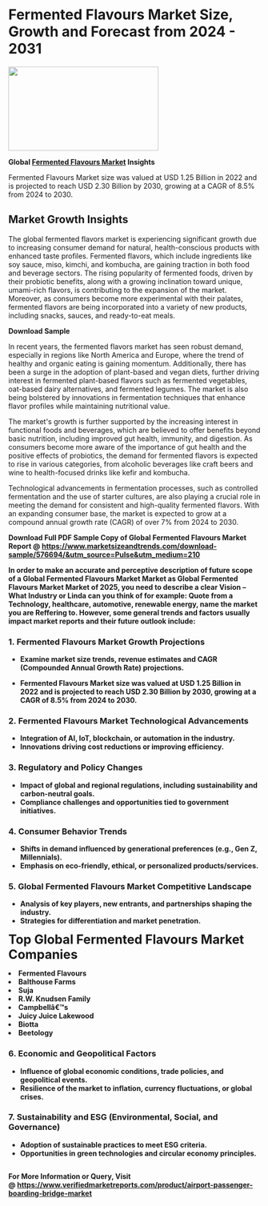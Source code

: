 <H1>Fermented Flavours Market Size, Growth and Forecast from 2024 - 2031</H1><img class="aligncenter size-medium wp-image-584254" src="https://thirdeyenews.in/wp-content/uploads/2024/09/Global-Market-Research-300x168.jpeg" alt="" width="300" height="168" /><p><strong>Global&nbsp;<a href="https://www.marketsizeandtrends.com/download-sample/576694/&amp;utm_source=Pulse&amp;utm_medium=210">Fermented Flavours Market</a> Insights</strong></p><p>Fermented Flavours Market size was valued at USD 1.25 Billion in 2022 and is projected to reach USD 2.30 Billion by 2030, growing at a CAGR of 8.5% from 2024 to 2030.</p><p><h2>Market Growth Insights</h2> <p>The global fermented flavors market is experiencing significant growth due to increasing consumer demand for natural, health-conscious products with enhanced taste profiles. Fermented flavors, which include ingredients like soy sauce, miso, kimchi, and kombucha, are gaining traction in both food and beverage sectors. The rising popularity of fermented foods, driven by their probiotic benefits, along with a growing inclination toward unique, umami-rich flavors, is contributing to the expansion of the market. Moreover, as consumers become more experimental with their palates, fermented flavors are being incorporated into a variety of new products, including snacks, sauces, and ready-to-eat meals.</p> <p><strong>Download Sample</strong></p> <p>In recent years, the fermented flavors market has seen robust demand, especially in regions like North America and Europe, where the trend of healthy and organic eating is gaining momentum. Additionally, there has been a surge in the adoption of plant-based and vegan diets, further driving interest in fermented plant-based flavors such as fermented vegetables, oat-based dairy alternatives, and fermented legumes. The market is also being bolstered by innovations in fermentation techniques that enhance flavor profiles while maintaining nutritional value.</p> <p>The market's growth is further supported by the increasing interest in functional foods and beverages, which are believed to offer benefits beyond basic nutrition, including improved gut health, immunity, and digestion. As consumers become more aware of the importance of gut health and the positive effects of probiotics, the demand for fermented flavors is expected to rise in various categories, from alcoholic beverages like craft beers and wine to health-focused drinks like kefir and kombucha.</p> <p>Technological advancements in fermentation processes, such as controlled fermentation and the use of starter cultures, are also playing a crucial role in meeting the demand for consistent and high-quality fermented flavors. With an expanding consumer base, the market is expected to grow at a compound annual growth rate (CAGR) of over 7% from 2024 to 2030.</p> <p><strong></p><p><span class=""><strong>Download Full PDF Sample Copy of Global Fermented Flavours Market Report</strong> @ <a href="https://www.marketsizeandtrends.com/download-sample/576694/&amp;utm_source=Pulse&amp;utm_medium=210" target="_blank">https://www.marketsizeandtrends.com/download-sample/576694/&amp;utm_source=Pulse&amp;utm_medium=210</a></span></p><p>In order to make an accurate and perceptive description of future scope of a Global&nbsp;Fermented Flavours Market Market as Global&nbsp;Fermented Flavours Market Market of 2025, you need to describe a clear Vision &ndash; What Industry or Linda can you think of for example: Quote from a Technology, healthcare, automotive, renewable energy, name the market you are Reffering to. However, some general trends and factors usually impact market reports and their future outlook include:</p><h3>1.&nbsp;<strong>Fermented Flavours Market Growth Projections</strong></h3><ul><li>Examine market size trends, revenue estimates and CAGR (Compounded Annual Growth Rate) projections.</li><li><p>Fermented Flavours Market size was valued at USD 1.25 Billion in 2022 and is projected to reach USD 2.30 Billion by 2030, growing at a CAGR of 8.5% from 2024 to 2030.</p></li></ul><h3>2.&nbsp;<strong>Fermented Flavours Market Technological Advancements</strong></h3><ul><li>Integration of AI, IoT, blockchain, or automation in the industry.</li><li>Innovations driving cost reductions or improving efficiency.</li></ul><h3>3.&nbsp;<strong>Regulatory and Policy Changes</strong></h3><ul><li>Impact of global and regional regulations, including sustainability and carbon-neutral goals.</li><li>Compliance challenges and opportunities tied to government initiatives.</li></ul><h3>4.&nbsp;<strong>Consumer Behavior Trends</strong></h3><ul><li>Shifts in demand influenced by generational preferences (e.g., Gen Z, Millennials).</li><li>Emphasis on eco-friendly, ethical, or personalized products/services.</li></ul><h3>5.&nbsp;<strong>Global Fermented Flavours Market Competitive Landscape</strong></h3><ul><li>Analysis of key players, new entrants, and partnerships shaping the industry.</li><li>Strategies for differentiation and market penetration.</li></ul><p data-pm-slice="1 1 []"><span style="color: inherit; font-family: inherit; font-size: 25px;">Top Global Fermented Flavours Market Companies</span></p><div class="" data-test-id=""><p><li>Fermented Flavours</li><li> Balthouse Farms</li><li> Suja</li><li> R.W. Knudsen Family</li><li> Campbellâ€™s</li><li> Juicy Juice Lakewood</li><li> Biotta</li><li> Beetology</li></p></div><h3>6.&nbsp;<strong>Economic and Geopolitical Factors</strong></h3><ul><li>Influence of global economic conditions, trade policies, and geopolitical events.</li><li>Resilience of the market to inflation, currency fluctuations, or global crises.</li></ul><h3>7.&nbsp;<strong>Sustainability and ESG (Environmental, Social, and Governance)</strong></h3><ul><li>Adoption of sustainable practices to meet ESG criteria.</li><li>Opportunities in green technologies and circular economy principles.</li></ul><h2><strong style="font-size: 14px;">For More Information or Query, Visit @&nbsp;</strong><a style="background-color: #ffffff; font-size: 14px;" href="https://www.marketsizeandtrends.com/report/fermented-flavours-market/" target="_blank">https://www.verifiedmarketreports.com/product/airport-passenger-boarding-bridge-market</a></h2>
